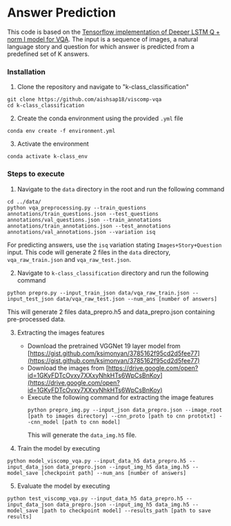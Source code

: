 
# Answer Prediction

This code is based on the [Tensorflow implementation of Deeper LSTM Q + norm I model for VQA](https://github.com/chingyaoc/VQA-tensorflow). The input is a sequence of images, a natural language story and question for which answer is predicted from a predefined set of K answers.  

### Installation 

1. Clone the repository and navigate to "k-class_classification"
```
git clone https://github.com/aishsap18/viscomp-vqa
cd k-class_classification
```

2. Create the conda environment using the provided `.yml` file
```
conda env create -f environment.yml
```

3. Activate the environment
```
conda activate k-class_env
```

### Steps to execute

1. Navigate to the `data` directory in the root and run the following command
```
cd ../data/
python vqa_preprocessing.py --train_questions annotations/train_questions.json --test_questions annotations/val_questions.json --train_annotations annotations/train_annotations.json --test_annotations annotations/val_annotations.json --variation isq
```
For predicting answers, use the `isq` variation stating `Images+Story+Question` input.
This code will generate 2 files in the `data` directory, `vqa_raw_train.json` and `vqa_raw_test.json`.

2. Navigate to `k-class_classification` directory and run the following command
```
python prepro.py --input_train_json data/vqa_raw_train.json --input_test_json data/vqa_raw_test.json --num_ans [number of answers]
```
This will generate 2 files data_prepro.h5 and data_prepro.json containing pre-processed data.

3. Extracting the images features 
	- Download the pretrained VGGNet 19 layer model from [https://gist.github.com/ksimonyan/3785162f95cd2d5fee77](https://gist.github.com/ksimonyan/3785162f95cd2d5fee77)
	- Download the images from [https://drive.google.com/open?id=1GKyFDTcOvxy7XXxyNhkHTs6WpCsBnKoy](https://drive.google.com/open?id=1GKyFDTcOvxy7XXxyNhkHTs6WpCsBnKoy)
	- Execute the following command for extracting the image features
		```
		python prepro_img.py --input_json data_prepro.json --image_root [path to images directory] --cnn_proto [path to cnn prototxt] --cnn_model [path to cnn model]
		```
		This will generate the `data_img.h5` file.

4. Train the model by executing
```
python model_viscomp_vqa.py --input_data_h5 data_prepro.h5 --input_data_json data_prepro.json --input_img_h5 data_img.h5 --model_save [checkpoint path] --num_ans [number of answers]
```

5. Evaluate the model by executing 
```
python test_viscomp_vqa.py --input_data_h5 data_prepro.h5 --input_data_json data_prepro.json --input_img_h5 data_img.h5 --model_save [path to checkpoint model] --results_path [path to save results]
```
